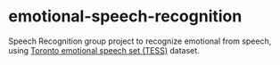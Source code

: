 # emotional-speech-recognition
Speech Recognition group project to recognize emotional from speech, using [Toronto emotional speech set (TESS)](https://www.kaggle.com/datasets/ejlok1/toronto-emotional-speech-set-tess) dataset.
